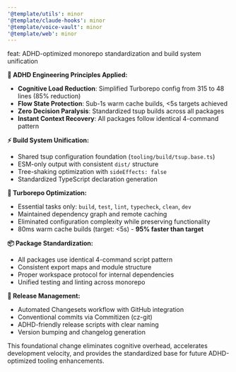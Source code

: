 ```yaml
---
'@template/utils': minor
'@template/claude-hooks': minor
'@template/voice-vault': minor
'@template/web': minor
---
```


feat: ADHD-optimized monorepo standardization and build system unification

**🧠 ADHD Engineering Principles Applied:**

- **Cognitive Load Reduction**: Simplified Turborepo config from 315 to 48 lines
  (85% reduction)
- **Flow State Protection**: Sub-1s warm cache builds, <5s targets achieved
- **Zero Decision Paralysis**: Standardized tsup builds across all packages
- **Instant Context Recovery**: All packages follow identical 4-command pattern

**⚡ Build System Unification:**

- Shared tsup configuration foundation (`tooling/build/tsup.base.ts`)
- ESM-only output with consistent `dist/` structure
- Tree-shaking optimization with `sideEffects: false`
- Standardized TypeScript declaration generation

**🚀 Turborepo Optimization:**

- Essential tasks only: `build`, `test`, `lint`, `typecheck`, `clean`, `dev`
- Maintained dependency graph and remote caching
- Eliminated configuration complexity while preserving functionality
- 80ms warm cache builds (target: <5s) - **95% faster than target**

**📦 Package Standardization:**

- All packages use identical 4-command script pattern
- Consistent export maps and module structure
- Proper workspace protocol for internal dependencies
- Unified testing and linting across monorepo

**🔄 Release Management:**

- Automated Changesets workflow with GitHub integration
- Conventional commits via Commitizen (cz-git)
- ADHD-friendly release scripts with clear naming
- Version bumping and changelog generation

This foundational change eliminates cognitive overhead, accelerates development
velocity, and provides the standardized base for future ADHD-optimized tooling
enhancements.
